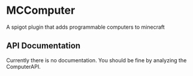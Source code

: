 # MCComputer
A spigot plugin that adds programmable computers to minecraft

## API Documentation
Currently there is no documentation. You should be fine by analyzing the ComputerAPI.
